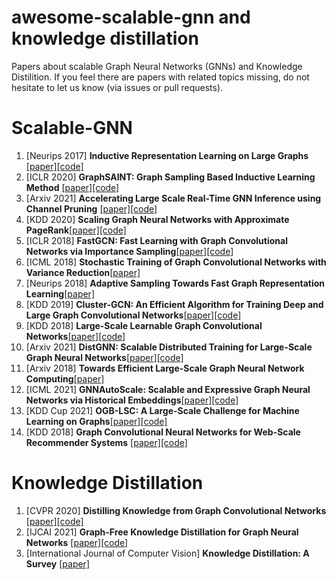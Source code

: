 # awesome-scalable-gnn and knowledge distillation
Papers about scalable Graph Neural Networks (GNNs) and Knowledge Distilition.
If you feel there are papers with related topics missing, do not hesitate to let us know (via issues or pull requests).

# Scalable-GNN
1. [Neurips 2017] **Inductive Representation Learning on Large Graphs** [[paper]](https://arxiv.org/abs/1706.02216)[[code]](https://github.com/williamleif/GraphSAGE)
2. [ICLR 2020] **GraphSAINT: Graph Sampling Based Inductive Learning Method** [[paper]](https://arxiv.org/abs/1907.04931)[[code]](https://github.com/GraphSAINT/GraphSAINT)
3. [Arxiv 2021] **Accelerating Large Scale Real-Time GNN Inference using Channel Pruning** [[paper]](https://arxiv.org/abs/2105.04528)[[code]](https://github.com/tedzhouhk/GCNP)
4. [KDD 2020] **Scaling Graph Neural Networks with Approximate PageRank**[[paper]](https://arxiv.org/abs/2007.01570)[[code]](https://github.com/TUM-DAML/pprgo_pytorch)
5. [ICLR 2018] **FastGCN: Fast Learning with Graph Convolutional Networks via Importance Sampling**[[paper]](https://arxiv.org/abs/1801.10247)[[code]](https://github.com/matenure/FastGCN)
6. [ICML 2018] **Stochastic Training of Graph Convolutional Networks with Variance Reduction**[[paper]](https://arxiv.org/abs/1710.10568)
7. [Neurips 2018] **Adaptive Sampling Towards Fast Graph Representation Learning**[[paper]](https://arxiv.org/abs/1809.05343)
8. [KDD 2019] **Cluster-GCN: An Efficient Algorithm for Training Deep and Large Graph Convolutional Networks**[[paper]](https://arxiv.org/abs/1905.07953)[[code]](https://github.com/google-research/google-research)
9. [KDD 2018] **Large-Scale Learnable Graph Convolutional Networks**[[paper]](https://dl.acm.org/doi/abs/10.1145/3219819.3219947)[[code]](https://github.com/divelab/lgcn)
10. [Arxiv 2021] **DistGNN: Scalable Distributed Training for Large-Scale Graph Neural Networks**[[paper]](https://arxiv.org/abs/2104.06700)[[code]]()
11. [Arxiv 2018] **Towards Efficient Large-Scale Graph Neural Network Computing**[[paper]](https://arxiv.org/pdf/1810.08403.pdf)
12. [ICML 2021] **GNNAutoScale: Scalable and Expressive Graph Neural Networks via Historical Embeddings**[[paper]](https://arxiv.org/pdf/2106.05609.pdf)[[code]](https://github.com/rusty1s/pyg_autoscale)
13. [KDD Cup 2021] **OGB-LSC: A Large-Scale Challenge for Machine Learning on Graphs**[[paper]](https://arxiv.org/pdf/2103.09430.pdf)[[code]](https://github.com/snap-stanford/ogb)
14. [KDD 2018] **Graph Convolutional Neural Networks for Web-Scale Recommender Systems** [[paper]](https://arxiv.org/abs/1806.01973)[[code]](https://github.com/yoonjong12/pinsage)

# Knowledge Distillation
1. [CVPR 2020] **Distilling Knowledge from Graph Convolutional Networks** [[paper]](https://arxiv.org/abs/2003.10477)[[code]](https://github.com/ihollywhy/DistillGCN.PyTorch)
2. [IJCAI 2021] **Graph-Free Knowledge Distillation for Graph Neural Networks** [[paper]](https://arxiv.org/pdf/2105.07519.pdf)[[code]](https://github.com/Xiang-Deng-DL/GFKD)
3. [International Journal of Computer Vision] **Knowledge Distillation: A Survey** [[paper]](https://arxiv.org/pdf/2006.05525.pdf)
